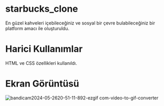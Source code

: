 # starbucks_clone

En güzel kahveleri içebileceğiniz ve sosyal bir çevre bulabileceğiniz bir platform amacı ile oluşturuldu.

# Harici Kullanımlar

HTML ve CSS özellikleri kullanıldı.

# Ekran Görüntüsü


![bandicam2024-05-2620-51-11-892-ezgif com-video-to-gif-converter](https://github.com/Musdow/starbucks_clone/assets/170264267/d50145c4-d94b-4af6-8341-a08ae72acf2b)


